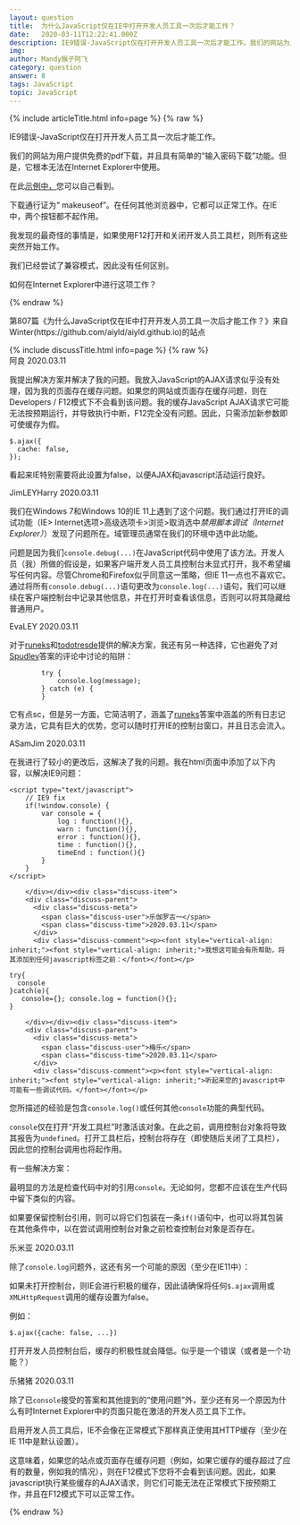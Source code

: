 ```yaml
---
layout: question
title:  为什么JavaScript仅在IE中打开开发人员工具一次后才能工作？
date:   2020-03-11T12:22:41.000Z
description: IE9错误-JavaScript仅在打开开发人员工具一次后才能工作。我们的网站为用户提供免费的pdf下载，并且具有简单的“输入密码下载”功能。但是，它...
img: 
author: Mandy猴子阿飞
category: question
answer: 8
tags: JavaScript
topic: JavaScript
---
```

<div class="article-root">
  <div class="article">
    {% include articleTitle.html info=page %}
    {% raw %}
    <div class="article-content"><p><font style="vertical-align: inherit;"><font style="vertical-align: inherit;">IE9错误-JavaScript仅在打开开发人员工具一次后才能工作。</font></font></p>

<p><font style="vertical-align: inherit;"><font style="vertical-align: inherit;">我们的网站为用户提供免费的pdf下载，并且具有简单的“输入密码下载”功能。</font><font style="vertical-align: inherit;">但是，它根本无法在Internet Explorer中使用。</font></font></p>

<p><font style="vertical-align: inherit;"><font style="vertical-align: inherit;">在此</font></font><a href="http://www.makeuseof.com/pages/how-to-use-virtual-box"><font style="vertical-align: inherit;"><font style="vertical-align: inherit;">示例中，</font></font></a><font style="vertical-align: inherit;"><font style="vertical-align: inherit;">您可以自己看到</font><font style="vertical-align: inherit;">。</font></font></p>

<p><font style="vertical-align: inherit;"><font style="vertical-align: inherit;">下载通行证为“ makeuseof”。</font><font style="vertical-align: inherit;">在任何其他浏览器中，它都可以正常工作。</font><font style="vertical-align: inherit;">在IE中，两个按钮都不起作用。</font></font></p>

<p><font style="vertical-align: inherit;"><font style="vertical-align: inherit;">我发现的最奇怪的事情是，如果使用F12打开和关闭开发人员工具栏，则所有这些突然开始工作。 </font></font></p>

<p><font style="vertical-align: inherit;"><font style="vertical-align: inherit;">我们已经尝试了兼容模式，因此没有任何区别。</font></font></p>

<p><font style="vertical-align: inherit;"><font style="vertical-align: inherit;">如何在Internet Explorer中进行这项工作？</font></font></p></div>
    {% endraw %}
  </div>
  <p class="winter_mark">第807篇《为什么JavaScript仅在IE中打开开发人员工具一次后才能工作？》来自Winter(https://github.com/aiyld/aiyld.github.io)的站点</p>
  <div class="discuss-wrapper">
    {% include discussTitle.html info=page %}
    {% raw %}
    <div class="discuss-item">
        <div class="discuss-parent">
          <div class="discuss-meta">
            <span class="discuss-user">阿良</span>
            <span class="discuss-time">2020.03.11</span>
          </div>
          <div class="discuss-comment"><p><font style="vertical-align: inherit;"><font style="vertical-align: inherit;">我提出解决方案并解决了我的问题。</font><font style="vertical-align: inherit;">我放入JavaScript的AJAX请求似乎没有处理，因为我的页面存在缓存问题。</font><font style="vertical-align: inherit;">如果您的网站或页面存在缓存问题，则在Developers / F12模式下不会看到该问题。</font><font style="vertical-align: inherit;">我的缓存JavaScript AJAX请求它​​可能无法按预期运行，并导致执行中断，F12完全没有问题。</font><font style="vertical-align: inherit;">因此，只需添加新参数即可使缓存为假。</font></font></p>

<pre><code>$.ajax({<font></font>
  cache: false,<font></font>
});<font></font>
</code></pre>

<p><font style="vertical-align: inherit;"><font style="vertical-align: inherit;">看起来IE特别需要将此设置为false，以便AJAX和javascript活动运行良好。</font></font></p></div>
        </div></div><div class="discuss-item">
        <div class="discuss-parent">
          <div class="discuss-meta">
            <span class="discuss-user">JimLEYHarry</span>
            <span class="discuss-time">2020.03.11</span>
          </div>
          <div class="discuss-comment"><p><font style="vertical-align: inherit;"><font style="vertical-align: inherit;">我们在Windows 7和Windows 10的IE 11上遇到了这个问题。我们通过打开IE的调试功能（IE&gt; Internet选项&gt;高级选项卡&gt;浏览&gt;取消选中</font></font><em><font style="vertical-align: inherit;"><font style="vertical-align: inherit;">禁用脚本调试（Internet Explorer）</font></font></em><font style="vertical-align: inherit;"><font style="vertical-align: inherit;">）发现了问题所在。</font><font style="vertical-align: inherit;">域管理员通常在我们的环境中选中此功能。</font></font></p>

<p><font style="vertical-align: inherit;"><font style="vertical-align: inherit;">问题是因为我们</font></font><code>console.debug(...)</code><font style="vertical-align: inherit;"><font style="vertical-align: inherit;">在JavaScript代码</font><font style="vertical-align: inherit;">中使用了该</font><font style="vertical-align: inherit;">方法。</font><font style="vertical-align: inherit;">开发人员（我）所做的假设是，如果客户端开发人员工具控制台未显式打开，我不希望编写任何内容。</font><font style="vertical-align: inherit;">尽管Chrome和Firefox似乎同意这一策略，但IE 11一点也不喜欢它。</font><font style="vertical-align: inherit;">通过将所有</font></font><code>console.debug(...)</code><font style="vertical-align: inherit;"><font style="vertical-align: inherit;">语句</font><font style="vertical-align: inherit;">更改</font><font style="vertical-align: inherit;">为</font></font><code>console.log(...)</code><font style="vertical-align: inherit;"><font style="vertical-align: inherit;">语句，我们可以继续在客户端控制台中记录其他信息，并在打开时查看该信息，否则可以将其隐藏给普通用户。</font></font></p></div>
        </div></div><div class="discuss-item">
        <div class="discuss-parent">
          <div class="discuss-meta">
            <span class="discuss-user">EvaLEY</span>
            <span class="discuss-time">2020.03.11</span>
          </div>
          <div class="discuss-comment"><p><font style="vertical-align: inherit;"><font style="vertical-align: inherit;">对于</font></font><a href="https://stackoverflow.com/a/12307201/1845976"><font style="vertical-align: inherit;"><font style="vertical-align: inherit;">runeks</font></font></a><font style="vertical-align: inherit;"><font style="vertical-align: inherit;">和</font></font><a href="https://stackoverflow.com/a/10247139/1845976"><font style="vertical-align: inherit;"><font style="vertical-align: inherit;">todotresde</font></font></a><font style="vertical-align: inherit;"><font style="vertical-align: inherit;">提供的解决方案，我还有另一种选择，</font><font style="vertical-align: inherit;">它也避免了对</font></font><a href="https://stackoverflow.com/a/7742862/1845976"><font style="vertical-align: inherit;"><font style="vertical-align: inherit;">Spudley</font></font></a><font style="vertical-align: inherit;"><font style="vertical-align: inherit;">答案</font><font style="vertical-align: inherit;">的评论中讨论的陷阱</font><font style="vertical-align: inherit;">：</font></font></p>

<pre><code>        try {<font></font>
            console.log(message);<font></font>
        } catch (e) {<font></font>
        }<font></font>
</code></pre>

<p><font style="vertical-align: inherit;"><font style="vertical-align: inherit;">它有点sc，但是另一方面，它简洁明了，涵盖了</font></font><a href="https://stackoverflow.com/a/12307201/1845976"><font style="vertical-align: inherit;"><font style="vertical-align: inherit;">runeks</font></font></a><font style="vertical-align: inherit;"><font style="vertical-align: inherit;">答案中</font><font style="vertical-align: inherit;">涵盖的所有日志记录方法</font><font style="vertical-align: inherit;">，它具有巨大的优势，您可以随时打开IE的控制台窗口，并且日志会流入。</font></font></p></div>
        </div></div><div class="discuss-item">
        <div class="discuss-parent">
          <div class="discuss-meta">
            <span class="discuss-user">ASamJim</span>
            <span class="discuss-time">2020.03.11</span>
          </div>
          <div class="discuss-comment"><p><font style="vertical-align: inherit;"><font style="vertical-align: inherit;">在我进行了较小的更改后，这解决了我的问题。</font><font style="vertical-align: inherit;">我在html页面中添加了以下内容，以解决IE9问题：</font></font></p>

<pre><code>&lt;script type="text/javascript"&gt;<font></font>
    // IE9 fix<font></font>
    if(!window.console) {<font></font>
        var console = {<font></font>
            log : function(){},<font></font>
            warn : function(){},<font></font>
            error : function(){},<font></font>
            time : function(){},<font></font>
            timeEnd : function(){}<font></font>
        }<font></font>
    }<font></font>
&lt;/script&gt;<font></font>
</code></pre></div>
        </div></div><div class="discuss-item">
        <div class="discuss-parent">
          <div class="discuss-meta">
            <span class="discuss-user">乐伽罗古一</span>
            <span class="discuss-time">2020.03.11</span>
          </div>
          <div class="discuss-comment"><p><font style="vertical-align: inherit;"><font style="vertical-align: inherit;">我想这可能会有所帮助，将其添加到任何javascript标签之前：</font></font></p>

<pre><code>try{<font></font>
  console<font></font>
}catch(e){<font></font>
   console={}; console.log = function(){};<font></font>
}<font></font>
</code></pre></div>
        </div></div><div class="discuss-item">
        <div class="discuss-parent">
          <div class="discuss-meta">
            <span class="discuss-user">梅乐</span>
            <span class="discuss-time">2020.03.11</span>
          </div>
          <div class="discuss-comment"><p><font style="vertical-align: inherit;"><font style="vertical-align: inherit;">听起来您的javascript中可能有一些调试代码。</font></font></p>

<p><font style="vertical-align: inherit;"><font style="vertical-align: inherit;">您所描述的经验是包含</font></font><code>console.log()</code><font style="vertical-align: inherit;"><font style="vertical-align: inherit;">或任何其他</font></font><code>console</code><font style="vertical-align: inherit;"><font style="vertical-align: inherit;">功能的</font><font style="vertical-align: inherit;">典型代码</font><font style="vertical-align: inherit;">。</font></font></p>

<p><font style="vertical-align: inherit;"></font><code>console</code><font style="vertical-align: inherit;"><font style="vertical-align: inherit;">仅在打开“开发工具栏”时激活</font><font style="vertical-align: inherit;">该</font><font style="vertical-align: inherit;">对象。</font><font style="vertical-align: inherit;">在此之前，调用控制台对象将导致其报告为</font></font><code>undefined</code><font style="vertical-align: inherit;"><font style="vertical-align: inherit;">。</font><font style="vertical-align: inherit;">打开工具栏后，控制台将存在（即使随后关闭了工具栏），因此您的控制台调用也将起作用。</font></font></p>

<p><font style="vertical-align: inherit;"><font style="vertical-align: inherit;">有一些解决方案：</font></font></p>

<p><font style="vertical-align: inherit;"><font style="vertical-align: inherit;">最明显的方法是检查代码中对的引用</font></font><code>console</code><font style="vertical-align: inherit;"><font style="vertical-align: inherit;">。</font><font style="vertical-align: inherit;">无论如何，您都不应该在生产代码中留下类似的内容。</font></font></p>

<p><font style="vertical-align: inherit;"><font style="vertical-align: inherit;">如果要保留控制台引用，则可以将它们包装在一条</font></font><code>if()</code><font style="vertical-align: inherit;"><font style="vertical-align: inherit;">语句中</font><font style="vertical-align: inherit;">，也可以将其包装在</font><font style="vertical-align: inherit;">其他条件中，以在尝试调用控制台对象之前检查控制台对象是否存在。</font></font></p></div>
        </div></div><div class="discuss-item">
        <div class="discuss-parent">
          <div class="discuss-meta">
            <span class="discuss-user">乐米亚</span>
            <span class="discuss-time">2020.03.11</span>
          </div>
          <div class="discuss-comment"><p><font style="vertical-align: inherit;"><font style="vertical-align: inherit;">除了</font></font><code>console.log</code><font style="vertical-align: inherit;"><font style="vertical-align: inherit;">问题</font><font style="vertical-align: inherit;">外，这还有另一个可能的原因</font><font style="vertical-align: inherit;">（至少在IE11中）：</font></font></p>

<p><font style="vertical-align: inherit;"><font style="vertical-align: inherit;">如果未打开控制台，则IE会进行积极的缓存，因此请确保将任何</font></font><code>$.ajax</code><font style="vertical-align: inherit;"><font style="vertical-align: inherit;">调用或</font></font><code>XMLHttpRequest</code><font style="vertical-align: inherit;"><font style="vertical-align: inherit;">调用的缓存设置为false。</font></font></p>

<p><font style="vertical-align: inherit;"><font style="vertical-align: inherit;">例如：</font></font></p>

<pre><code>$.ajax({cache: false, ...})
</code></pre>

<p><font style="vertical-align: inherit;"><font style="vertical-align: inherit;">打开开发人员控制台后，缓存的积极性就会降低。</font><font style="vertical-align: inherit;">似乎是一个错误（或者是一个功能？）</font></font></p></div>
        </div></div><div class="discuss-item">
        <div class="discuss-parent">
          <div class="discuss-meta">
            <span class="discuss-user">乐猪猪</span>
            <span class="discuss-time">2020.03.11</span>
          </div>
          <div class="discuss-comment"><p><font style="vertical-align: inherit;"><font style="vertical-align: inherit;">除了已</font></font><code>console</code><font style="vertical-align: inherit;"><font style="vertical-align: inherit;">接受的答案和其他提到</font><font style="vertical-align: inherit;">的</font><font style="vertical-align: inherit;">“使用问题</font><font style="vertical-align: inherit;">”外</font><font style="vertical-align: inherit;">，至少还有另一个原因为什么有时Internet Explorer中的页面只能在激活的开发人员工具下工作。</font></font></p>

<p><font style="vertical-align: inherit;"><font style="vertical-align: inherit;">启用开发人员工具后，IE不会像在正常模式下那样真正使用其HTTP缓存（至少在IE 11中是默认设置）。</font></font></p>

<p><font style="vertical-align: inherit;"><font style="vertical-align: inherit;">这意味着，如果您的站点或页面存在缓存问题（例如，如果它缓存的缓存超过了应有的数量，例如我的情况），则在F12模式下您将不会看到该问题。</font><font style="vertical-align: inherit;">因此，如果javascript执行某些缓存的AJAX请求，则它们可能无法在正常模式下按预期工作，并且在F12模式下可以正常工作。</font></font></p></div>
        </div></div>
    {% endraw %}
  </div>
<div>
